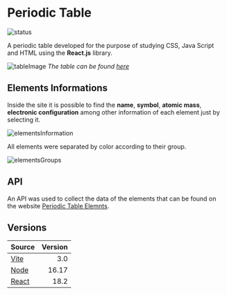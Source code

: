 # Periodic Table

![status](https://img.shields.io/badge/status-em%20desenvolvimento-blue)

A periodic table developed for the purpose of studying CSS, Java Script and HTML using the **React.js** library.

![tableImage](https://media.discordapp.net/attachments/793891862989242440/1018934104948998174/unknown.png?width=889&height=431)
_The table can be found [here](https://elementstable.vercel.app/)_

## Elements Informations

Inside the site it is possible to find the **name**, **symbol**, **atomic mass**, **electronic configuration** among other information of each element just by selecting it.

![elementsInformation](https://media.discordapp.net/attachments/793891862989242440/1018935727695855636/unknown.png?width=889&height=431)

All elements were separated by color according to their group.

![elementsGroups](https://media.discordapp.net/attachments/793891862989242440/1018936094240280658/unknown.png?width=889&height=431)


## API

An API was used to collect the data of the elements that can be found on the website [Periodic Table Elemnts](https://documenter.getpostman.com/view/14793990/TzmCgD9k).

## Versions

Source | Version
:------- | -------:
[Vite](https://vitejs.dev/) | 3.0
[Node](https://node.js.org/) | 16.17
[React](https://reactjs.org/)| 18.2 


